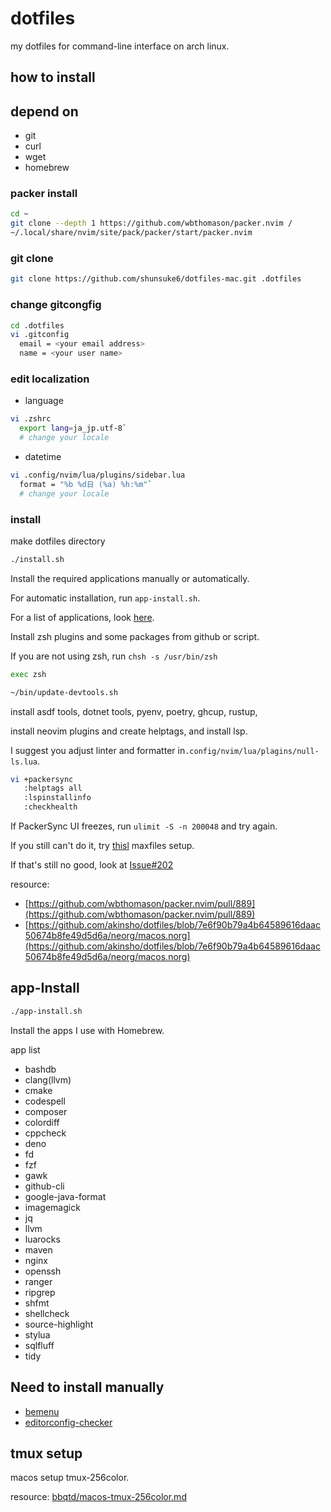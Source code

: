 # dotfiles

my dotfiles for command-line interface on arch linux.

## how to install

## depend on

- git
- curl
- wget
- homebrew

### packer install

```bash
cd ~
git clone --depth 1 https://github.com/wbthomason/packer.nvim /
~/.local/share/nvim/site/pack/packer/start/packer.nvim
```

### git clone

```bash
git clone https://github.com/shunsuke6/dotfiles-mac.git .dotfiles
```

### change gitcongfig

```bash
cd .dotfiles
vi .gitconfig
  email = <your email address>
  name = <your user name>
```

### edit localization

- language

```bash
vi .zshrc
  export lang=ja_jp.utf-8`
  # change your locale
```

- datetime

```bash
vi .config/nvim/lua/plugins/sidebar.lua
  format = "%b %d日 (%a) %h:%m"`
  # change your locale
```

### install

make dotfiles directory

```bash
./install.sh
```

Install the required applications manually or automatically.

For automatic installation, run `app-install.sh`.

For a list of applications, look [here](#app-install).

Install zsh plugins and some packages from github or script.

If you are not using zsh, run `chsh -s /usr/bin/zsh`

```bash
exec zsh
```

```bash
~/bin/update-devtools.sh
```

install asdf tools, dotnet tools, pyenv, poetry, ghcup, rustup,

install neovim plugins and create helptags, and install lsp.

I suggest you adjust linter and formatter in`.config/nvim/lua/plagins/null-ls.lua`.

```bash
vi +packersync
   :helptags all
   :lspinstallinfo
   :checkhealth
```

If PackerSync UI freezes, run `ulimit -S -n 200048` and try again.

If you still can't do it, try
[thisl](https://github.com/akinsho/dotfiles/blob/7e6f90b79a4b64589616daac50674b8fe49d5d6a/neorg/macos.norg)
maxfiles setup.

If that's still no good, look at [Issue#202](https://github.com/wbthomason/packer.nvim/issues/202)

resource:

- [https://github.com/wbthomason/packer.nvim/pull/889](https://github.com/wbthomason/packer.nvim/pull/889)
- [https://github.com/akinsho/dotfiles/blob/7e6f90b79a4b64589616daac50674b8fe49d5d6a/neorg/macos.norg](https://github.com/akinsho/dotfiles/blob/7e6f90b79a4b64589616daac50674b8fe49d5d6a/neorg/macos.norg)

## app-Install

```bash
./app-install.sh
```

Install the apps I use with Homebrew.

app list

- bashdb
- clang(llvm)
- cmake
- codespell
- composer
- colordiff
- cppcheck
- deno
- fd
- fzf
- gawk
- github-cli
- google-java-format
- imagemagick
- jq
- llvm
- luarocks
- maven
- nginx
- openssh
- ranger
- ripgrep
- shfmt
- shellcheck
- source-highlight
- stylua
- sqlfluff
- tidy

## Need to install manually

- [bemenu](https://github.com/Cloudef/bemenu)
- [editorconfig-checker](https://github.com/editorconfig-checker/editorconfig-checker)

## tmux setup

macos setup tmux-256color.

resource: [bbqtd/macos-tmux-256color.md](https://gist.github.com/bbqtd/a4ac060d6f6b9ea6fe3aabe735aa9d95)
